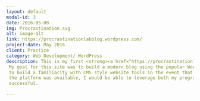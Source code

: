 ```yaml
---
layout: default
modal-id: 3
date: 2016-05-08
img: Procrastination.svg
alt: image-alt
link: https://procrastinationlabblog.wordpress.com/
project-date: May 2016
client: Practice
category: Web Development/ WordPress
description: This is my first <strong><a href="https://procrastinationlabblog.wordpress.com/">WordPress site</a></strong>. It is built with a free account so there is no custum code on it.
 My goal for this site was to build a modern blog using the popular WordPress platform. What I wanted to acheive was
 to build a familiarity with CMS style website tools in the event that when an opportunity to build a custom site on
 the platform was available, I would be able to leverage both my programming skills and a familiarity with WordPress's CMS to be 
 successful.

---
```

